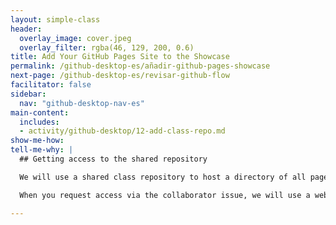 ```yaml
---
layout: simple-class
header:
  overlay_image: cover.jpeg
  overlay_filter: rgba(46, 129, 200, 0.6)
title: Add Your GitHub Pages Site to the Showcase
permalink: /github-desktop-es/añadir-github-pages-showcase
next-page: /github-desktop-es/revisar-github-flow
facilitator: false
sidebar:
  nav: "github-desktop-nav-es"
main-content:
  includes:
  - activity/github-desktop/12-add-class-repo.md  
show-me-how:
tell-me-why: |
  ## Getting access to the shared repository

  We will use a shared class repository to host a directory of all pages that have been created as a part of this course.

  When you request access via the collaborator issue, we will use a webhook to add you as a collaborator. This will ensure you have the ability to push to this repository, and can add your site.

---
```

